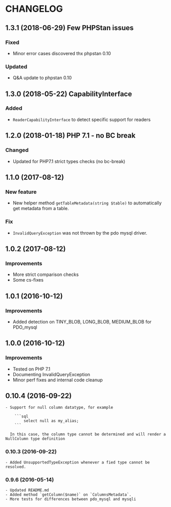 # CHANGELOG

## 1.3.1 (2018-06-29) Few PHPStan issues 

### Fixed

- Minor error cases discovered thx phpstan 0.10

### Updated 

- Q&A update to phpstan 0.10


## 1.3.0 (2018-05-22) CapabilityInterface 

### Added

- `ReaderCapabilityInterface` to detect specific support for readers

## 1.2.0 (2018-01-18) PHP 7.1 - no BC break 

### Changed

- Updated for PHP7.1 strict types checks (no bc-break)

## 1.1.0 (2017-08-12)

### New feature

- New helper method `getTableMetadata(string $table)` to automatically get metadata from a table. 

### Fix
- `InvalidQueryException` was not thrown by the pdo mysql driver. 

## 1.0.2 (2017-08-12)

### Improvements

- More strict comparison checks
- Some cs-fixes

## 1.0.1 (2016-10-12)

### Improvements

- Added detection on TINY_BLOB, LONG_BLOB, MEDIUM_BLOB for PDO_mysql

## 1.0.0 (2016-10-12)

### Improvements

- Tested on PHP 7.1
- Documenting InvalidQueryException
- Minor perf fixes and internal code cleanup

## 0.10.4 (2016-09-22)

    - Support for null column datatype, for example
    
        ```sql
            select null as my_alias; 
        ```
        
      In this case, the column type cannot be determined and will render a NullColumn type definition  

### 0.10.3 (2016-09-22)

    - Added UnsupportedTypeException whenever a fied type cannot be resolved.

### 0.9.6 (2016-05-14)

    - Updated README.md
    - Added method `getColumn($name)` on `ColumnsMetadata`.
    - More tests for differences between pdo_mysql and mysqli

